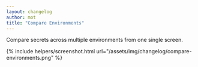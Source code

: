 ```yaml
---
layout: changelog
author: mot
title: "Compare Environments"
---
```


Compare secrets across multiple environments from one single screen.

{% include helpers/screenshot.html url="/assets/img/changelog/compare-environments.png" %}

